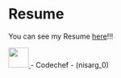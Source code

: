 # Resume
You can see my Resume [here](https://github.com/nisarg0/Resume/blob/main/Nisarg%20Resume.pdf)!!!
&nbsp;
<div><a href="https://www.codechef.com/users/nisarg_0" target="_blank"> <img src="https://icons-for-free.com/iconfiles/png/512/codechef-1324440139527402917.png" width="40" height="40"/> </a> - Codechef - (nisarg_0)<div>
